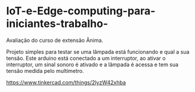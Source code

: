 # IoT-e-Edge-computing-para-iniciantes-trabalho-
Avaliação do curso de extensão Ânima.

Projeto simples para testar se uma lâmpada está funcionando e qual a sua tensão.
Este arduino está conectado a um interruptor, ao ativar o interruptor, um sinal sonoro é ativado e a lâmpada é acessa e tem sua tensão medida pelo multímetro.

https://www.tinkercad.com/things/2lyzW42xhba
